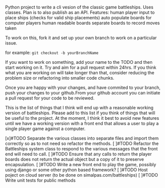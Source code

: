 Python project to write a cli vesion of the classic game battleships. Uses classes. Plan is to also publish as an API.
Features:
  human player input to place ships (checks for valid ship placements)
  auto populate boards for computer players
  human readable boards
  separate boards to record moves taken

To work on this, fork it and set up your own branch to work on a particular issue. 

for example:
`git checkout -b yourBranchName`

If you want to work on something, add your name to the TODO and then start working on it. Try and aim for a pull request within 24hrs. If you think what you are working on will take longer than that, consider reducing the problem size or refactoring into smaller code chunks.

Once you are happy with your changes, and have commited to your branch, push your changes to your github.From your github account you can initiate a pull request for your code to be reviewed.

This is the list of things that I think will end up with a reasonable working version of battleships. Please add to this list if you think of things that will be useful to the project. At the moment, I think it best to avoid new features until we have a working version with a front end that allows a user to play a single player game against a computer.

  [x]#TODO Separate the various classes into separate files and import them correctly so as to not need so refactor the methods.
  [ ]#TODO Refactor the Battleships system class to respond to the various messages that the front end will need to call.
  [ ]#TODO Ensure that any calls to return the player boards does not return the actual object but a copy of it to preserve encapsulation.
  [ ]#TODO Write a new front end to play the game, possibly using django or some other python based framework?
  [ ]#TODO Host poject on cloud server (to be done on simalpas.com/battleships)
  [ ]#TODO Write unit tests for public methods
